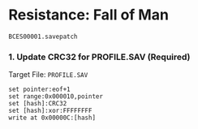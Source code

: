 # Resistance: Fall of Man 

`BCES00001.savepatch`

### 1. Update CRC32 for PROFILE.SAV (Required)

Target File: `PROFILE.SAV`

```
set pointer:eof+1
set range:0x000010,pointer
set [hash]:CRC32
set [hash]:xor:FFFFFFFF
write at 0x00000C:[hash]
```

